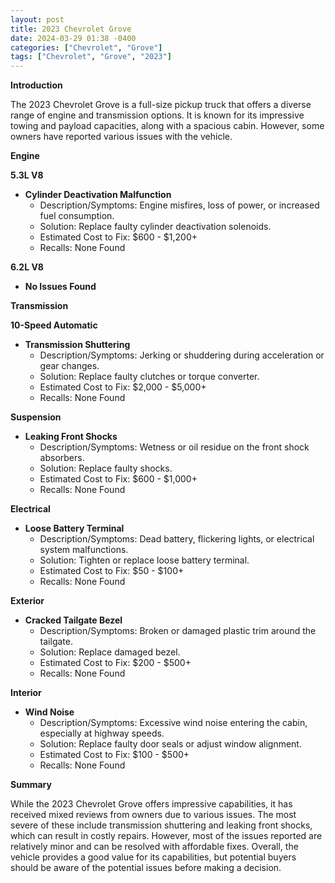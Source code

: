 ```yaml
---
layout: post
title: 2023 Chevrolet Grove
date: 2024-03-29 01:38 -0400
categories: ["Chevrolet", "Grove"]
tags: ["Chevrolet", "Grove", "2023"]
---
```

**Introduction**

The 2023 Chevrolet Grove is a full-size pickup truck that offers a diverse range of engine and transmission options. It is known for its impressive towing and payload capacities, along with a spacious cabin. However, some owners have reported various issues with the vehicle.

**Engine**

**5.3L V8**

* **Cylinder Deactivation Malfunction**
    * Description/Symptoms: Engine misfires, loss of power, or increased fuel consumption.
    * Solution: Replace faulty cylinder deactivation solenoids.
    * Estimated Cost to Fix: $600 - $1,200+
    * Recalls: None Found

**6.2L V8**

* **No Issues Found**

**Transmission**

**10-Speed Automatic**

* **Transmission Shuttering**
    * Description/Symptoms: Jerking or shuddering during acceleration or gear changes.
    * Solution: Replace faulty clutches or torque converter.
    * Estimated Cost to Fix: $2,000 - $5,000+
    * Recalls: None Found

**Suspension**

* **Leaking Front Shocks**
    * Description/Symptoms: Wetness or oil residue on the front shock absorbers.
    * Solution: Replace faulty shocks.
    * Estimated Cost to Fix: $600 - $1,000+
    * Recalls: None Found

**Electrical**

* **Loose Battery Terminal**
    * Description/Symptoms: Dead battery, flickering lights, or electrical system malfunctions.
    * Solution: Tighten or replace loose battery terminal.
    * Estimated Cost to Fix: $50 - $100+
    * Recalls: None Found

**Exterior**

* **Cracked Tailgate Bezel**
    * Description/Symptoms: Broken or damaged plastic trim around the tailgate.
    * Solution: Replace damaged bezel.
    * Estimated Cost to Fix: $200 - $500+
    * Recalls: None Found

**Interior**

* **Wind Noise**
    * Description/Symptoms: Excessive wind noise entering the cabin, especially at highway speeds.
    * Solution: Replace faulty door seals or adjust window alignment.
    * Estimated Cost to Fix: $100 - $500+
    * Recalls: None Found

**Summary**

While the 2023 Chevrolet Grove offers impressive capabilities, it has received mixed reviews from owners due to various issues. The most severe of these include transmission shuttering and leaking front shocks, which can result in costly repairs. However, most of the issues reported are relatively minor and can be resolved with affordable fixes. Overall, the vehicle provides a good value for its capabilities, but potential buyers should be aware of the potential issues before making a decision.
